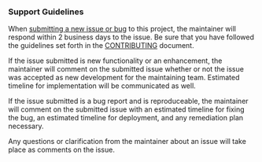 ### Support Guidelines

When [submitting a new issue or bug](https://github.com/CMSgov/qpp-conversion-tool/issues/new) to this project, the maintainer will respond within 2 business days to the issue. Be sure that you have followed the guidelines set forth in the [CONTRIBUTING](https://github.com/CMSgov/qpp-conversion-tool/blob/master/CONTRIBUTING.md#submit-issue) document.

If the issue submitted is new functionality or an enhancement, the maintainer will comment on the submitted issue whether or not the issue was accepted as new development for the maintaining team. Estimated timeline for implementation will be communicated as well.

If the issue submitted is a bug report and is reproduceable, the maintainer will comment on the submitted issue with an estimated timeline for fixing the bug, an estimated timeline for deployment, and any remediation plan necessary.

Any questions or clarification from the maintainer about an issue will take place as comments on the issue.
